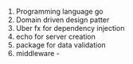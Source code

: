 1. Programming language go
2. Domain driven design patter
3. Uber fx for dependency injection 
4. echo for server creation
5. package for data validation
6. middleware -